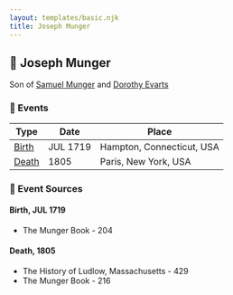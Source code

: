 ```yaml
---
layout: templates/basic.njk
title: Joseph Munger
---
```

## 🔵 Joseph Munger

Son of [Samuel Munger](/people/6/64239804) and [Dorothy Evarts](/people/5/59501816)

### 📆 Events

Type | Date | Place
------ | ------ | ------
[Birth](#event-event-2) | JUL 1719 | Hampton, Connecticut, USA
[Death](#event-event-3) | 1805 | Paris, New York, USA

### 📰 Event Sources

#### <a id="event-event-2"></a> Birth, JUL 1719
* The Munger Book  - 204

#### <a id="event-event-3"></a> Death, 1805
* The History of Ludlow, Massachusetts  - 429
* The Munger Book  - 216